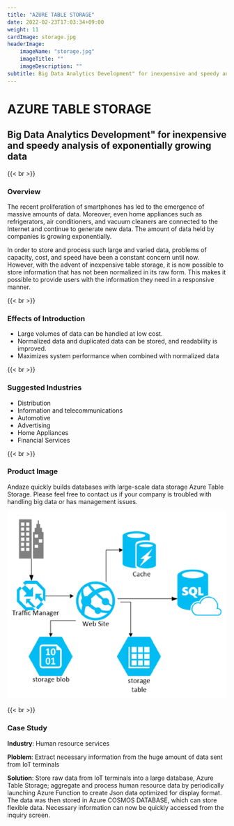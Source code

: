 ```yaml
---
title: "AZURE TABLE STORAGE"
date: 2022-02-23T17:03:34+09:00
weight: 11
cardImage: storage.jpg
headerImage:
    imageName: "storage.jpg"
    imageTitle: ""
    imageDescription: ""
subtitle: Big Data Analytics Development" for inexpensive and speedy analysis of exponentially growing data
---
```


# AZURE TABLE STORAGE

## Big Data Analytics Development" for inexpensive and speedy analysis of exponentially growing data

{{< br >}}

### Overview

The recent proliferation of smartphones has led to the emergence of massive amounts of data. Moreover, even home appliances such as refrigerators, air conditioners, and vacuum cleaners are connected to the Internet and continue to generate new data. The amount of data held by companies is growing exponentially.

In order to store and process such large and varied data, problems of capacity, cost, and speed have been a constant concern until now. However, with the advent of inexpensive table storage, it is now possible to store information that has not been normalized in its raw form. This makes it possible to provide users with the information they need in a responsive manner.

{{< br >}}

### Effects of Introduction

- Large volumes of data can be handled at low cost.
- Normalized data and duplicated data can be stored, and readability is improved.
- Maximizes system performance when combined with normalized data

{{< br >}}

### Suggested Industries

- Distribution
- Information and telecommunications
- Automotive
- Advertising
- Home Appliances
- Financial Services

{{< br >}}

### Product Image

Andaze quickly builds databases with large-scale data storage Azure Table Storage. Please feel free to contact us if your company is troubled with handling big data or has management issues.

![ Image is not Available !](table-storage.webp)

{{< br >}}

### Case Study

**Industry**: Human resource services  

**Ploblem**: Extract necessary information from the huge amount of data sent from IoT terminals  

**Solution**: Store raw data from IoT terminals into a large database, Azure Table Storage; aggregate and process human resource data by periodically launching Azure Function to create Json data optimized for display format. The data was then stored in Azure COSMOS DATABASE, which can store flexible data. Necessary information can now be quickly accessed from the inquiry screen.